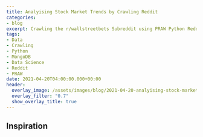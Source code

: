 ```yaml
---
title: Analyising Stock Market Trends by Crawling Reddit
categories:
- blog
excerpt: Crawling the r/wallstreetbets Subreddit using PRAW Python Reddit API Wrapper and storing keywords in MongoDB. Retrieving aggregate data from MongoDB and graphing keyword trends within specified time range using Pyplot.
tags:
- Data
- Crawling
- Python
- MongoDB
- Data Science
- Reddit
- PRAW
date: 2021-04-20T04:00:00.000+00:00
header:
  overlay_image: /assets/images/blog/2021-04-20-analyising-stock-market-trends-by-crawling-reddit/2021-04-20-analyising-stock-market-trends-by-crawling-reddit-hero.jpg
  overlay_filter: "0.7"
  show_overlay_title: true
---
```


## Inspiration
